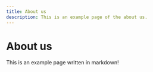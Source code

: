 ```yaml
---
title: About us
description: This is an example page of the about us.
---
```


# About us

This is an example page written in markdown!
